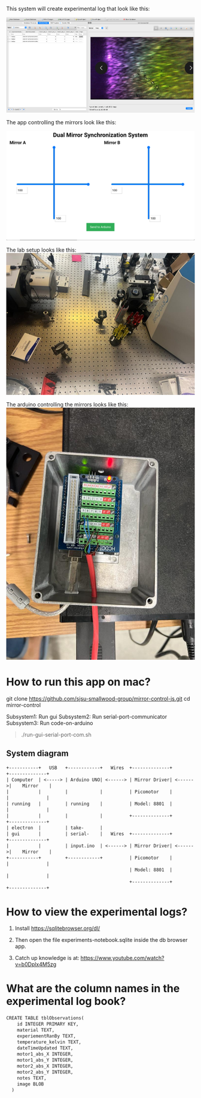 This system will create experimental log that look like this:

![Screenshot of end goal](./docs/experimental-log-on-7-22-2023.png)

The app controlling the mirrors look like this:

![Screenshot of app](./docs/screenshot-of-app.png)

The lab setup looks like this:
![Picture of the lab setup](./docs/lab-setup.jpeg)

The arduino controlling the mirrors looks like this:
![Picture of the arduino controlling the mirrors](./docs/arduino-controlling-the-mirrors.jpeg)

# How to run this app on mac?

git clone https://github.com/sjsu-smallwood-group/mirror-control-js.git
cd mirror-control

Subsystem1: Run gui
Subsystem2: Run serial-port-communicator
Subsystem3: Run code-on-arduino

> ./run-gui-serial-port-com.sh

## System diagram

```
+-----------+   USB   +------------+   Wires  +--------------+         +--------------+
| Computer  | <-----> | Arduino UNO| <------> | Mirror Driver| <------>|    Mirror    |
|           |         |            |          | Picomotor    |         |              |
| running   |         | running    |          | Model: 8801  |         |              |
|           |         |            |          +--------------+         +--------------+
| electron  |         | take-      |
| gui       |         | serial-    |   Wires  +--------------+         +--------------+
|           |         | input.ino  | <------> | Mirror Driver| <------>|    Mirror    |
+-----------+         +------------+          | Picomotor    |         |              |
                                              | Model: 8801  |         |              |
                                              +--------------+         +--------------+
```

# How to view the experimental logs?

1. Install https://sqlitebrowser.org/dl/

2. Then open the file experiments-notebook.sqlite inside the db browser app.

3. Catch up knowledge is at: https://www.youtube.com/watch?v=b0Dplx4M5zg

# What are the column names in the experimental log book?

```
CREATE TABLE tblObservations(
    id INTEGER PRIMARY KEY,
    material TEXT,
    experiementRanBy TEXT,
	temperature_kelvin TEXT,
	dateTimeUpdated TEXT,
    motor1_abs_X INTEGER,
	motor1_abs_Y INTEGER,
    motor2_abs_X INTEGER,
    motor2_abs_Y INTEGER,
    notes TEXT,
	image BLOB
  )
```
